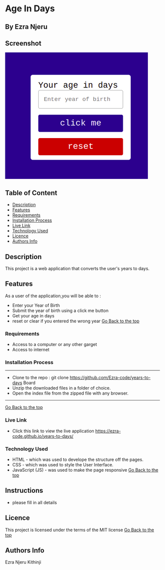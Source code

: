 # Age In Days
 ## By Ezra Njeru
## Screenshot
 ![image](./assets/images/snapshot.png)
 ## Table of Content
 - [Description](#description)
 - [Features](#features)
 - [Requirements](#requirements)
 - [Installation Process](#installation-Process)
 - [Live Link](#Live-Link)
 - [Technology  Used](#technology-Used)
 - [Licence](#licence)
 - [Authors Info](#Authors-Info)
 ## Description
 <p>This project is a web application  that converts the user's years to days. </p>

## Features

As a user of the application,you will be able to :
* Enter  your Year of Birth
* Submit the year of birth using a click me button
* Get your age in days 
* reset or clear if you entered the wrong year
[Go Back to the top](#Age-In-Days)
 ###  Requirements
 * Access to  a computer or any other garget
 * Access to internet
 ### Installation Process
 ****
* Clone to the repo : git clone https://github.com/Ezra-code/years-to-days Board
* Unzip the downloaded files in a folder of choice.
* Open the index file from the zipped file with any browser.
 ****
 [Go Back to the top](#Age-In-Days)
### Live Link
- Click this link to view the live application https://ezra-code.github.io/years-to-days/
### Technology  Used
* HTML - which was used to develope the structure off the pages.
* CSS - which was used to style the User Interface.
* JavaScript (JS) - was used to make the page responsive
[Go Back to the top](#Age-In-Days)
## Instructions
* please fill in all details
## Licence
This project is licensed under the terms of the MIT license
[Go Back to the top](#Age-In-Days)
## Authors Info
Ezra Njeru Kithinji 